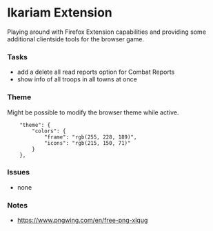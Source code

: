 Ikariam Extension
=================

Playing around with Firefox Extension capabilities and providing some additional clientside tools for the browser game.

### Tasks

 - add a delete all read reports option for Combat Reports
 - show info of all troops in all towns at once

### Theme

Might be possible to modify the browser theme while active.

```
	"theme": {
		"colors": {
			"frame": "rgb(255, 228, 189)",
			"icons": "rgb(215, 150, 71)"
		}
	},
```

### Issues

 - none

### Notes

 - https://www.pngwing.com/en/free-png-xlqug
